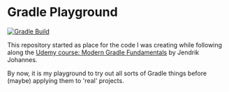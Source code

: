 # Gradle Playground

[![Gradle Build](https://github.com/tinohertlein/udemy-modern-gradle-fundamentals/actions/workflows/build.yml/badge.svg)](https://github.com/tinohertlein/udemy-modern-gradle-fundamentals/actions/workflows/build.yml)

This repository started as place for the code I was creating while following along
the [Udemy course: Modern Gradle Fundamentals](https://www.udemy.com/course/modern-gradle-fundamentals) by Jendrik
Johannes.

By now, it is my playground to try out all sorts of Gradle things before (maybe) applying them to 'real' projects.
